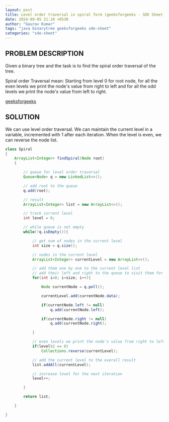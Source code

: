 ```yaml
---
layout: post
title: Level order traversal in spiral form (geeksforgeeks - SDE Sheet)
date: 2024-09-05 21:10 +0530
author: "Gaurav Kumar"
tags: "java binarytree geeksforgeeks sde-sheet"
categories: "sde-sheet"
---
```


## PROBLEM DESCRIPTION

Given a binary tree and the task is to find the spiral order traversal of the tree.

Spiral order Traversal mean: Starting from level 0 for root node, for all the even levels we print the node's value from right to left and for all the odd levels we print the node's value from left to right.

[geeksforgeeks](https://www.geeksforgeeks.org/problems/level-order-traversal-in-spiral-form/1?page=5)

## SOLUTION

We can use level order traversal. We can maintain the current level in a variable, incremented with 1 after each iteration. When the level is even, we can reverse the node list.

```java
class Spiral
{
    ArrayList<Integer> findSpiral(Node root)
    {

        // queue for level order traversal
        Queue<Node> q = new LinkedList<>();

        // add root to the queue
        q.add(root);

        // result
        ArrayList<Integer> list = new ArrayList<>();

        // track current level
        int level = 0;

        // while queue is not empty
        while(!q.isEmpty()){

            // get num of nodes in the current level
            int size = q.size();

            // nodes in the current level
            ArrayList<Integer> currentLevel = new ArrayList<>();

            // add them one by one to the current level list
            // add their left and right to the queue to visit them for the next level
            for(int i=0; i<size; i++){

                Node currentNode = q.poll();

                currentLevel.add(currentNode.data);

                if(currentNode.left != null)
                    q.add(currentNode.left);

                if(currentNode.right != null)
                    q.add(currentNode.right);

            }

            // even levels we print the node's value from right to left
            if(level%2 == 0)
                Collections.reverse(currentLevel);

            // add the current level to the overall result
            list.addAll(currentLevel);

            // increase level for the next iteration
            level++;

        }

        return list;

    }

}
```
